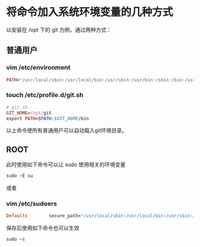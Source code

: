 # 将命令加入系统环境变量的几种方式
以安装在 /opt 下的 git 为例，通过两种方式：
## 普通用户
### vim /etc/environment

```ruby
PATH="/usr/local/sbin:/usr/local/bin:/usr/sbin:/usr/bin:/sbin:/bin:/usr/games:/usr/local/src/jdk1.8.0_111/bin:/opt/git/bin"
```

### touch /etc/profile.d/git.sh
```ruby
# git.sh
GIT_HOME=/opt/git
export PATH=$PATH:$GIT_HOME/bin
```
以上命令使所有普通用户可以自动载入git环境目录。
## ROOT
此时使用如下命令可以让 sudo 使用相关的环境变量
```ruby
sudo -E su
```
或者
### vim /etc/sudoers
```ruby
Defaults        secure_path="/usr/local/sbin:/usr/local/bin:/usr/sbin:/usr/bin:/sbin:/bin:/opt/git/bin"
```
保存后使用如下命令也可以生效
```ruby
sudo -s
```